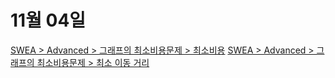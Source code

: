 # 11월 04일

[SWEA > Advanced > 그래프의 최소비용문제 > 최소비용](https://swexpertacademy.com/main/learn/course/subjectDetail.do?courseId=AVuPDYSqAAbw5UW6&subjectId=AWUYHO7a2JoDFAVT)
[SWEA > Advanced > 그래프의 최소비용문제 > 최소 이동 거리](https://swexpertacademy.com/main/learn/course/subjectDetail.do?courseId=AVuPDYSqAAbw5UW6&subjectId=AWUYHO7a2JoDFAVT)
